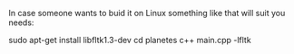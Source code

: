 In case someone wants to buid it on Linux something like that will suit you needs:

sudo apt-get install libfltk1.3-dev
cd planetes
c++ main.cpp -lfltk
